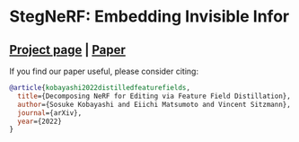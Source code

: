 # StegNeRF: Embedding Invisible Infor

## [Project page](https://pfnet-research.github.io/distilled-feature-fields/) | [Paper](https://pfnet-research.github.io/distilled-feature-fields/dff_paper.pdf)


If you find our paper useful, please consider citing:
```bibtex
@article{kobayashi2022distilledfeaturefields,
  title={Decomposing NeRF for Editing via Feature Field Distillation},
  author={Sosuke Kobayashi and Eiichi Matsumoto and Vincent Sitzmann},
  journal={arXiv},
  year={2022}
}
```